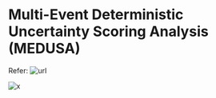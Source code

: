 # Multi-Event Deterministic Uncertainty Scoring Analysis (MEDUSA)
Refer: ![url](https://medium.com/@mikail-eliyah/multi-event-deterministic-uncertainty-scoring-analysis-medusa-7d1eadcd8891)

![x](https://miro.medium.com/v2/resize:fit:720/format:webp/0*UVMro16MKipCwZVx.gif)